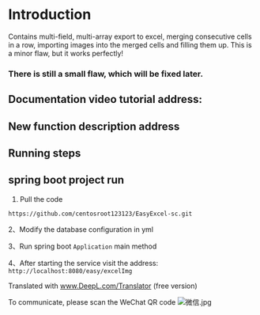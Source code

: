 # Introduction

Contains multi-field, multi-array export to excel, merging consecutive cells in a row, importing images into the merged cells and filling them up.
This is a minor flaw, but it works perfectly!

### There is still a small flaw, which will be fixed later.

## Documentation video tutorial address:

## New function description address

## Running steps

## spring boot project run
1. Pull the code
```
https://github.com/centosroot123123/EasyExcel-sc.git
```

2、Modify the database configuration in yml

3、Run spring boot ``` Application ``` main method

4、After starting the service visit the address: ``` http://localhost:8080/easy/excelImg ```

Translated with www.DeepL.com/Translator (free version)

To communicate, please scan the WeChat QR code
![微信.jpg](%CE%A2%D0%C5.jpg)
